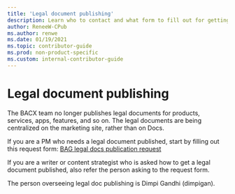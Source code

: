 ```yaml
---
title: 'Legal document publishing'
description: Learn who to contact and what form to fill out for getting a legal document published. 
author: ReneeW-CPub
ms.author: renwe
ms.date: 01/19/2021
ms.topic: contributor-guide
ms.prod: non-product-specific
ms.custom: internal-contributor-guide
---
```


# Legal document publishing

The BACX team no longer publishes legal documents for products, services, apps, features, and so on. The legal documents are being centralized on the marketing site, rather than on Docs. 

If you are a PM who needs a legal document published, start by filling out 
this request form: [BAG legal docs publication request](https://msazure.visualstudio.com/One/_workitems/create/Task)

If you are a writer or content strategist who is asked how to get a legal document published, also refer the person asking to the request form. 

The person overseeing legal doc publishing is Dimpi Gandhi (dimpigan).  
